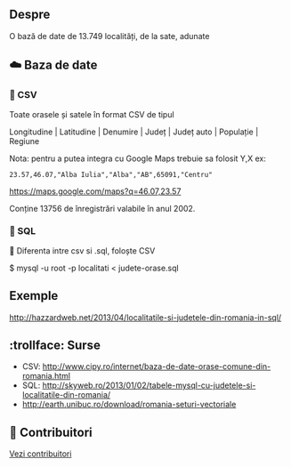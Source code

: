 ## Despre

O bază de date de 13.749 localități, de la sate, adunate

## :cloud: Baza de date

### :pencil: CSV 
Toate orasele și satele în format CSV de tipul 

Longitudine | Latitudine | Denumire | Județ | Județ auto | Populație | Regiune

Nota: pentru a putea integra cu Google Maps trebuie sa folosit Y,X ex:

`23.57,46.07,"Alba Iulia","Alba","AB",65091,"Centru"`

https://maps.google.com/maps?q=46.07,23.57

Conține 13756 de înregistrări valabile în anul 2002.

### :hankey: SQL

 :rotating_light: Diferenta intre csv si .sql, foloște CSV

$ mysql -u root -p localitati < judete-orase.sql

## Exemple

http://hazzardweb.net/2013/04/localitatile-si-judetele-din-romania-in-sql/


## :trollface: Surse

* CSV: http://www.cipy.ro/internet/baza-de-date-orase-comune-din-romania.html
* SQL: http://skyweb.ro/2013/01/02/tabele-mysql-cu-judetele-si-localitatile-din-romania/
* http://earth.unibuc.ro/download/romania-seturi-vectoriale

## :sparkling_heart: Contribuitori

[Vezi contribuitori](https://github.com/romania/localitati/graphs/contributors)

